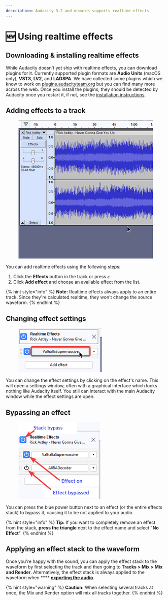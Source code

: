 ```yaml
---
description: Audacity 3.2 and onwards supports realtime effects
---
```


# 🆕 Using realtime effects

## Downloading & installing realtime effects

While Audacity doesn't yet ship with realtime effects, you can download plugins for it. Currently supported plugin formats are **Audio Units** (macOS only), **VST3**, **LV2**, and **LADSPA**. We have collected some plugins which we know to work on [plugins.audacityteam.org](https://app.gitbook.com/o/-MhmG2mhIIHTtQPuHV\_k/s/klCVENFte0GRy5IqVz0W/) but you can find many more across the web. Once you install the plugins, they should be detected by Audacity once you restart it, if not, see the [installation instructions](../basics/installing-plugins.md).&#x20;

## Adding effects to a track

<figure><img src="../.gitbook/assets/Audacity_dnce3im0gI.gif" alt=""><figcaption></figcaption></figure>

You can add realtime effects using the following steps:

1. Click the **Effects** button in the track or press `e`
2. Click **Add effect** and choose an available effect from the list.

{% hint style="info" %}
**Note:** Realtime effects always apply to an entire track. Since they're calculated realtime, they won't change the source waveform.&#x20;
{% endhint %}

## Changing effect settings

<figure><img src="../.gitbook/assets/effects panel effect focus.png" alt=""><figcaption></figcaption></figure>

You can change the effect settings by clicking on the effect's name. This will open a settings window, often with a graphical interface which looks nothing like Audacity itself. You still can interact with the main Audacity window while the effect settings are open.

## Bypassing an effect

<figure><img src="../.gitbook/assets/effects bypasses.png" alt="the stack bypass is the first thing in focus when opening the effects panel. pressing down nagivates to any present effects. Pressing then tab first selects the power button"><figcaption></figcaption></figure>

You can press the blue power button next to an effect (or the entire effects stack) to bypass it, causing it to be not applied to your audio.&#x20;

{% hint style="info" %}
**Tip:** If you want to completely remove an effect from the stack, **press the triangle** next to the effect name and select "**No Effect**".&#x20;
{% endhint %}

## Applying an effect stack to the waveform

Once you're happy with the sound, you can apply the effect stack to the waveform by first selecting the track and then going to **Tracks > Mix > Mix and Render**. Alternatively, the effect stack is always applied to the waveform when **** [**exporting the audio**](../basics/saving-and-exporting-projects.md#exporting-audio).&#x20;

{% hint style="warning" %}
**Caution:** When selecting several tracks at once, the Mix and Render option will mix all tracks together.
{% endhint %}
